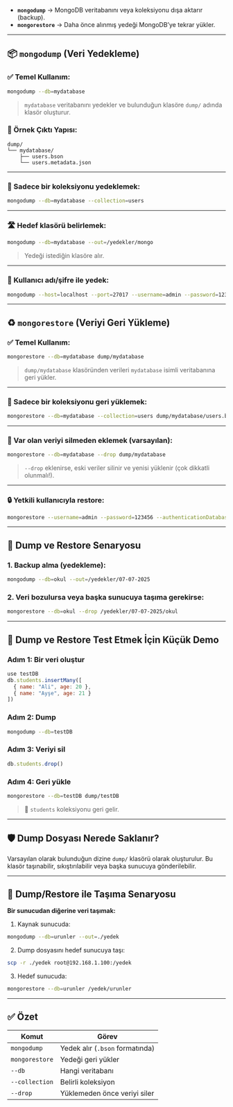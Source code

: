 
- **`mongodump`** → MongoDB veritabanını veya koleksiyonu dışa aktarır (backup).
- **`mongorestore`** → Daha önce alınmış yedeği MongoDB’ye tekrar yükler.

---

## 📦 `mongodump` (Veri Yedekleme)

### ✅ Temel Kullanım:

```bash
mongodump --db=mydatabase
```

> `mydatabase` veritabanını yedekler ve bulunduğun klasöre `dump/` adında klasör oluşturur.

### 📁 Örnek Çıktı Yapısı:

```
dump/
└── mydatabase/
    ├── users.bson
    └── users.metadata.json
```

---

### 🧩 Sadece bir koleksiyonu yedeklemek:

```bash
mongodump --db=mydatabase --collection=users
```

---

### 🛣 Hedef klasörü belirlemek:

```bash
mongodump --db=mydatabase --out=/yedekler/mongo
```

> Yedeği istediğin klasöre alır.

---

### 🔑 Kullanıcı adı/şifre ile yedek:

```bash
mongodump --host=localhost --port=27017 --username=admin --password=123456 --authenticationDatabase=admin --db=mydatabase
```

---

## ♻️ `mongorestore` (Veriyi Geri Yükleme)

### ✅ Temel Kullanım:

```bash
mongorestore --db=mydatabase dump/mydatabase
```

> `dump/mydatabase` klasöründen verileri `mydatabase` isimli veritabanına geri yükler.

---

### 🧩 Sadece bir koleksiyonu geri yüklemek:

```bash
mongorestore --db=mydatabase --collection=users dump/mydatabase/users.bson
```

---

### 🔄 Var olan veriyi silmeden eklemek (varsayılan):

```bash
mongorestore --db=mydatabase --drop dump/mydatabase
```

> `--drop` eklenirse, eski veriler silinir ve yenisi yüklenir (çok dikkatli olunmalı!).

---

### 🔒 Yetkili kullanıcıyla restore:

```bash
mongorestore --username=admin --password=123456 --authenticationDatabase=admin --db=mydatabase dump/mydatabase
```

---

## 🧠 Dump ve Restore Senaryosu

### 1. Backup alma (yedekleme):

```bash
mongodump --db=okul --out=/yedekler/07-07-2025
```

### 2. Veri bozulursa veya başka sunucuya taşıma gerekirse:

```bash
mongorestore --db=okul --drop /yedekler/07-07-2025/okul
```

---

## 🧪 Dump ve Restore Test Etmek İçin Küçük Demo

### Adım 1: Bir veri oluştur

```js
use testDB
db.students.insertMany([
  { name: "Ali", age: 20 },
  { name: "Ayşe", age: 21 }
])
```

### Adım 2: Dump

```bash
mongodump --db=testDB
```

### Adım 3: Veriyi sil

```js
db.students.drop()
```

### Adım 4: Geri yükle

```bash
mongorestore --db=testDB dump/testDB
```

> 🎉 `students` koleksiyonu geri gelir.

---

## 🛡️ Dump Dosyası Nerede Saklanır?

Varsayılan olarak bulunduğun dizine `dump/` klasörü olarak oluşturulur. Bu klasör taşınabilir, sıkıştırılabilir veya başka sunucuya gönderilebilir.

---

## 🔁 Dump/Restore ile Taşıma Senaryosu

**Bir sunucudan diğerine veri taşımak:**

1. Kaynak sunucuda:

```bash
mongodump --db=urunler --out=./yedek
```

2. Dump dosyasını hedef sunucuya taşı:

```bash
scp -r ./yedek root@192.168.1.100:/yedek
```

3. Hedef sunucuda:

```bash
mongorestore --db=urunler /yedek/urunler
```

---

## ✅ Özet

|Komut|Görev|
|---|---|
|`mongodump`|Yedek alır (`.bson` formatında)|
|`mongorestore`|Yedeği geri yükler|
|`--db`|Hangi veritabanı|
|`--collection`|Belirli koleksiyon|
|`--drop`|Yüklemeden önce veriyi siler|
